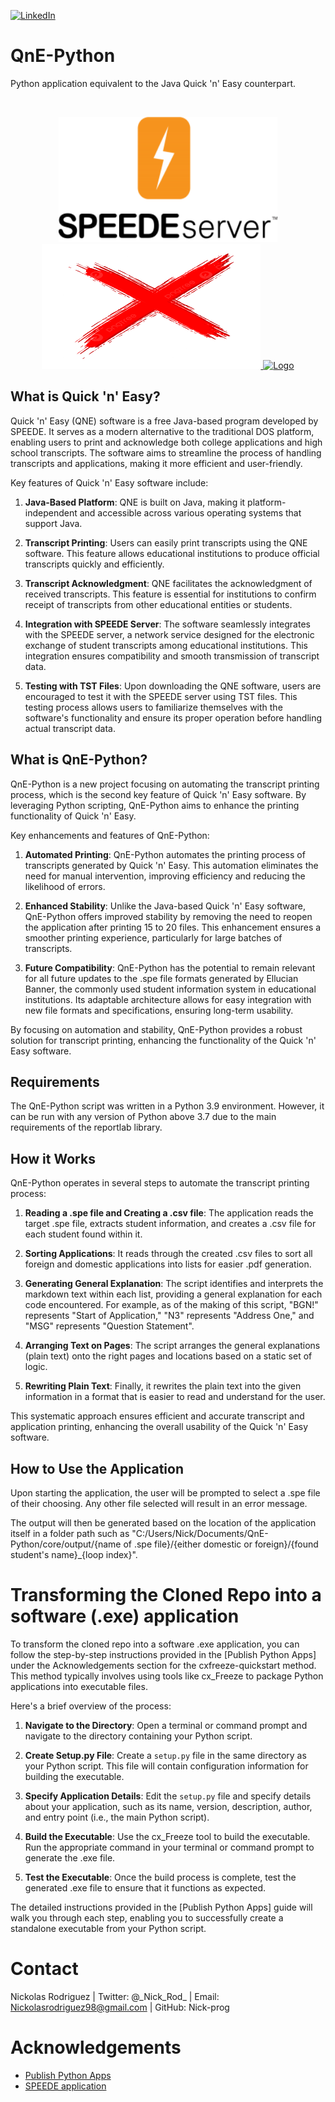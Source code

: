 [![LinkedIn][linkedin-shield]][linkedin-url]

# QnE-Python
 Python application equivalent to the Java Quick 'n' Easy counterpart.

 <br />
 <p align="center">
  <a href="https://github.com/Nick-Prog/QnE-Python">
    <img src="images/SPEEDE.png" alt="Logo" width="350" height="200">
    <img src="images/redcross.png" alt="Logo" width="350" height="200">
    <img src="images/python logo.png" alt="Logo" width="350" height="200">
  </a>
   </p>
</p>

## What is Quick 'n' Easy?

Quick 'n' Easy (QNE) software is a free Java-based program developed by SPEEDE. It serves as a modern alternative to the traditional DOS platform, enabling users to print and acknowledge both college applications and high school transcripts. The software aims to streamline the process of handling transcripts and applications, making it more efficient and user-friendly.

Key features of Quick 'n' Easy software include:

1. **Java-Based Platform**: QNE is built on Java, making it platform-independent and accessible across various operating systems that support Java.

2. **Transcript Printing**: Users can easily print transcripts using the QNE software. This feature allows educational institutions to produce official transcripts quickly and efficiently.

3. **Transcript Acknowledgment**: QNE facilitates the acknowledgment of received transcripts. This feature is essential for institutions to confirm receipt of transcripts from other educational entities or students.

4. **Integration with SPEEDE Server**: The software seamlessly integrates with the SPEEDE server, a network service designed for the electronic exchange of student transcripts among educational institutions. This integration ensures compatibility and smooth transmission of transcript data.

5. **Testing with TST Files**: Upon downloading the QNE software, users are encouraged to test it with the SPEEDE server using TST files. This testing process allows users to familiarize themselves with the software's functionality and ensure its proper operation before handling actual transcript data.

## What is QnE-Python?

QnE-Python is a new project focusing on automating the transcript printing process, which is the second key feature of Quick 'n' Easy software. By leveraging Python scripting, QnE-Python aims to enhance the printing functionality of Quick 'n' Easy.

Key enhancements and features of QnE-Python:

1. **Automated Printing**: QnE-Python automates the printing process of transcripts generated by Quick 'n' Easy. This automation eliminates the need for manual intervention, improving efficiency and reducing the likelihood of errors.

2. **Enhanced Stability**: Unlike the Java-based Quick 'n' Easy software, QnE-Python offers improved stability by removing the need to reopen the application after printing 15 to 20 files. This enhancement ensures a smoother printing experience, particularly for large batches of transcripts.

3. **Future Compatibility**: QnE-Python has the potential to remain relevant for all future updates to the .spe file formats generated by Ellucian Banner, the commonly used student information system in educational institutions. Its adaptable architecture allows for easy integration with new file formats and specifications, ensuring long-term usability.

By focusing on automation and stability, QnE-Python provides a robust solution for transcript printing, enhancing the functionality of the Quick 'n' Easy software.

## Requirements

The QnE-Python script was written in a Python 3.9 environment. However, it can be run with any version of Python above 3.7 due to the main requirements of the reportlab library.

## How it Works

QnE-Python operates in several steps to automate the transcript printing process:

1. **Reading a .spe file and Creating a .csv file**: The application reads the target .spe file, extracts student information, and creates a .csv file for each student found within it.

2. **Sorting Applications**: It reads through the created .csv files to sort all foreign and domestic applications into lists for easier .pdf generation.

3. **Generating General Explanation**: The script identifies and interprets the markdown text within each list, providing a general explanation for each code encountered. For example, as of the making of this script, "BGN!" represents "Start of Application," "N3" represents "Address One," and "MSG" represents "Question Statement".

4. **Arranging Text on Pages**: The script arranges the general explanations (plain text) onto the right pages and locations based on a static set of logic.

5. **Rewriting Plain Text**: Finally, it rewrites the plain text into the given information in a format that is easier to read and understand for the user.

This systematic approach ensures efficient and accurate transcript and application printing, enhancing the overall usability of the Quick 'n' Easy software.

## How to Use the Application

Upon starting the application, the user will be prompted to select a .spe file of their choosing. Any other file selected will result in an error message.

The output will then be generated based on the location of the application itself in a folder path such as "C:/Users/Nick/Documents/QnE-Python/core/output/{name of .spe file}/{either domestic or foreign}/{found student's name}_{loop index}".

# Transforming the Cloned Repo into a software (.exe) application

To transform the cloned repo into a software .exe application, you can follow the step-by-step instructions provided in the [Publish Python Apps] under the Acknowledgements section for the cxfreeze-quickstart method. This method typically involves using tools like cx_Freeze to package Python applications into executable files.

Here's a brief overview of the process:

1. **Navigate to the Directory**: Open a terminal or command prompt and navigate to the directory containing your Python script.

2. **Create Setup.py File**: Create a `setup.py` file in the same directory as your Python script. This file will contain configuration information for building the executable.

3. **Specify Application Details**: Edit the `setup.py` file and specify details about your application, such as its name, version, description, author, and entry point (i.e., the main Python script).

4. **Build the Executable**: Use the cx_Freeze tool to build the executable. Run the appropriate command in your terminal or command prompt to generate the .exe file.

5. **Test the Executable**: Once the build process is complete, test the generated .exe file to ensure that it functions as expected.

The detailed instructions provided in the [Publish Python Apps] guide will walk you through each step, enabling you to successfully create a standalone executable from your Python script.

# Contact
Nickolas Rodriguez | Twitter: @\_Nick_Rod_ | Email: Nickolasrodriguez98@gmail.com | GitHub: Nick-prog

# Acknowledgements
* [Publish Python Apps](https://gist.github.com/ForgottenUmbrella/ce6ecd8983e76f6d8ef47e07240eb4ac)
* [SPEEDE application](https://www.speedeserver.org/using-speede/)

<!--MARKDOWN LINKS & IMAGES -->
 [linkedin-shield]: https://img.shields.io/badge/-LinkedIn-black.svg?style=for-the-badge&logo=linkedin&colorB=555
 [linkedin-url]: https://linkedin.com/in/nickolas-rodriguez-392498197/
 
